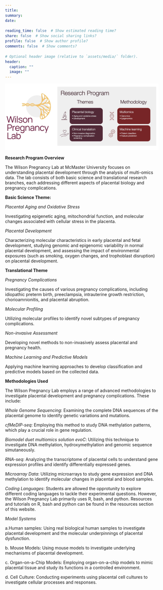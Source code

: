 ```yaml
---
title:
summary:
date:

reading_time: false  # Show estimated reading time?
share: false  # Show social sharing links?
profile: false  # Show author profile?
comments: false  # Show comments?

# Optional header image (relative to `assets/media/` folder).
header:
  caption: ""
  image: ""
---
```

![](./2023_WilsonLab_schematic.jpeg)

**Research Program Overview**

The Wilson Pregnancy Lab at McMaster University focuses on understanding placental development through the analysis of multi-omics data. The lab consists of both basic science and translational research branches, each addressing different aspects of placental biology and pregnancy complications.

**Basic Science Theme:**

*Placental Aging and Oxidative Stress* 

Investigating epigenetic aging, mitochondrial function, and molecular changes associated with cellular stress in the placenta.

*Placental Development* 

Characterizing molecular characteristics in early placental and fetal development, studying genomic and epigenomic variability in normal placental development, and assessing the impact of environmental exposures (such as smoking, oxygen changes, and trophoblast disruption) on placental development.

**Translational Theme**

*Pregnancy Complications*

Investigating the causes of various pregnancy complications, including idiopathic preterm birth, preeclampsia, intrauterine growth restriction, chorioamnionitis, and placental abruption.

*Molecular Profiling*

Utilizing molecular profiles to identify novel subtypes of pregnancy complications.

*Non-invasive Assessment*

Developing novel methods to non-invasively assess placental and pregnancy health.

*Machine Learning and Predictive Models*

Applying machine learning approaches to develop classification and predictive models based on the collected data.

**Methodologies Used**

The Wilson Pregnancy Lab employs a range of advanced methodologies to investigate placental development and pregnancy complications. These include:

*Whole Genome Sequencing*: Examining the complete DNA sequences of the placental genome to identify genetic variations and mutations.

*cfMeDIP-seq*: Employing this method to study DNA methylation patterns, which play a crucial role in gene regulation.

*Biomodel duet multiomics solution evoC*: Utilizing this technique to investigate DNA methylation, hydroxymethylation and genomic sequence simutaneously.

*RNA-seq*: Analyzing the transcriptome of placental cells to understand gene expression profiles and identify differentially expressed genes.

*Microarray Data*: Utilizing microarrays to study gene expression and DNA methylation to identify molecular changes in placental and blood samples.

*Coding Languages*: Students are allowed the opprotunity to explore different coding languages to tackle their experimental questions.
However, the Wilson Pregnancy Lab primarily uses R, bash, and python.
Resources and tutorials on R, bash and python can be found in the resources section of this website.

*Model Systems*

a.Human samples: Using real biological human samples to investigate placental development and the molecular underpinnings of placental dysfunction.

b. Mouse Models: Using mouse models to investigate underlying mechanisms of placental development.

c. Organ-on-a-Chip Models: Employing organ-on-a-chip models to mimic placental tissue and study its functions in a controlled environment.

d. Cell Culture: Conducting experiments using placental cell cultures to investigate cellular processes and responses.

